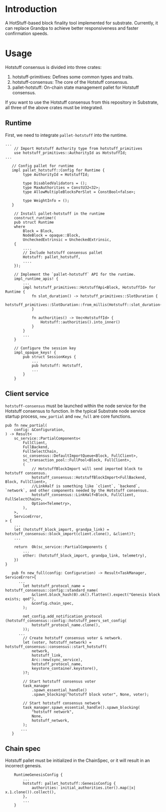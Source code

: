 # Introduction
A HotStuff-based block finality tool implemented for substrate. Currently, it can replace Grandpa to achieve better responsiveness and faster confirmation speeds.

# Usage
Hotstuff consensus is divided into three crates:

1. hotstuff-primitives: Defines some common types and traits.
2. hotstuff-consensus: The core of the Hotstuff consensus.
3. pallet-hotstuff: On-chain state management pallet for Hotstuff consensus.

If you want to use the Hotstuff consensus from this repository in Substrate, all three of the above crates must be integrated.

## Runtime
First, we need to integrate `pallet-hotstuff` into the runtime.

```
...
    // Import Hotstuff Authority type from hotstuff_primitives
    use hotstuff_primitives::AuthorityId as HotstuffId;
...

   // Config pallet for runtime
   impl pallet_hotstuff::Config for Runtime {
        type AuthorityId = HotstuffId;

        type DisabledValidators = ();
        type MaxAuthorities = ConstU32<32>;
        type AllowMultipleBlocksPerSlot = ConstBool<false>;

        type WeightInfo = ();
   }

    // Install pallet-hotstuff in the runtime
    construct_runtime!(
    pub struct Runtime
    where
        Block = Block,
        NodeBlock = opaque::Block,
        UncheckedExtrinsic = UncheckedExtrinsic,
    {
        ....
        // Include hotstuff consensus pallet
        Hotstuff: pallet_hotstuff,
        ....
    });

    // Implement the `pallet-hotstuff` API for the runtime.
    impl_runtime_apis! {
        ...
        impl hotstuff_primitives::HotstuffApi<Block, HotstuffId> for Runtime {
            fn slot_duration() -> hotstuff_primitives::SlotDuration {
                hotstuff_primitives::SlotDuration::from_millis(Hotstuff::slot_duration())
            }

            fn authorities() -> Vec<HotstuffId> {
                Hotstuff::authorities().into_inner()
            }
        }
        ...
    }

    // Configure the session key
    impl_opaque_keys! {
        pub struct SessionKeys {
            ...
            pub hotstuff: Hotstuff,
            ...
        }
    }
```

## Client service
`hotstuff-consensus` must be launched within the node service for the Hotstuff consensus to function. In the typical Substrate node service startup process, `new_partial` and `new_full` are core functions.

```
pub fn new_partial(
	config: &Configuration,
) -> Result<
	sc_service::PartialComponents<
		FullClient,
		FullBackend,
		FullSelectChain,
		sc_consensus::DefaultImportQueue<Block, FullClient>,
		sc_transaction_pool::FullPool<Block, FullClient>,
		(
            // HotstuffBlockImport will send imported block to hotstuff consensus.
			hotstuff_consensus::HotstuffBlockImport<FullBackend, Block, FullClient>,
            //LinkHalf is something like `client`, `backend`, `network`, and other components needed by the Hotstuff consensus.
			hotstuff_consensus::LinkHalf<Block, FullClient, FullSelectChain>,
			Option<Telemetry>,
		),
	>,
	ServiceError,
> {
    ... 
    let (hotstuff_block_import, grandpa_link) = hotstuff_consensus::block_import(client.clone(), &client)?;
    ...

    return 	Ok(sc_service::PartialComponents {
		...
		other: (hotstuff_block_import, grandpa_link, telemetry),
	})
}
```

```
   pub fn new_full(config: Configuration) -> Result<TaskManager, ServiceError>{
      ...
      	let hotstuff_protocol_name = hotstuff_consensus::config::standard_name(
		    &client.block_hash(0).ok().flatten().expect("Genesis block exists; qed"),
		    &config.chain_spec,
	    );

	    net_config.add_notification_protocol    (hotstuff_consensus::config::hotstuff_peers_set_config(
	    	hotstuff_protocol_name.clone(),
	    ));
      ...  
        // Create hotstuff consensus voter & network.
        let (voter, hotstuff_network) = hotstuff_consensus::consensus::start_hotstuff(
	    	network,
	    	hotstuff_link,
	    	Arc::new(sync_service),
	    	hotstuff_protocol_name,
	    	keystore_container.keystore(),
	    )?;

        // Start hotstuff consensus voter
	    task_manager
	    	.spawn_essential_handle()
	    	.spawn_blocking("hotstuff block voter", None, voter); 

        // Start hotstuff consensus network
	    task_manager.spawn_essential_handle().spawn_blocking(
	    	"hotstuff network",
	    	None,
	    	hotstuff_network,
	    );
       ...
   }
```   
## Chain spec
Hotstuff pallet must be initialized in the ChainSpec, or it will result in an incorrect genesis.
```
    RuntimeGenesisConfig {
        ...
		hotstuff: pallet_hotstuff::GenesisConfig {
			authorities: initial_authorities.iter().map(|x| x.1.clone()).collect(),
		},
        ...
	}
```
